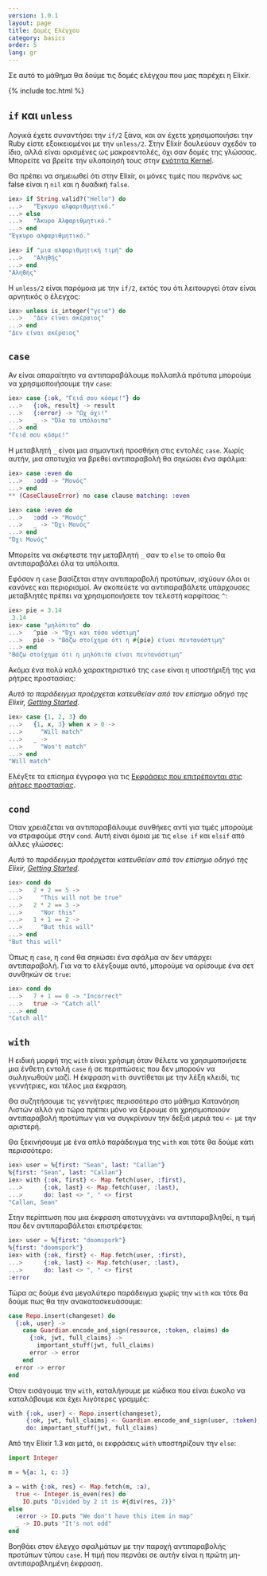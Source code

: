 ```yaml
---
version: 1.0.1
layout: page
title: Δομές Ελέγχου
category: basics
order: 5
lang: gr
---
```


Σε αυτό το μάθημα θα δούμε τις δομές ελέγχου που μας παρέχει η Elixir.

{% include toc.html %}

## `if` και `unless`

Λογικά έχετε συναντήσει την `if/2` ξάνα, και αν έχετε χρησιμοποιήσει την Ruby είστε εξοικειομένοι με την `unless/2`.  Στην Elixir δουλεύουν σχεδόν το ίδιο, αλλά είναι ορισμένες ως μακροεντολές, όχι σαν δομές της γλώσσας.  Μπορείτε να βρείτε την υλοποίησή τους στην [ενότητα Kernel](https://hexdocs.pm/elixir/#!Kernel.html).

Θα πρέπει να σημειωθεί ότι στην Elixir, οι μόνες τιμές που περνάνε ως false είναι η `nil` και η δυαδική `false`.

```elixir
iex> if String.valid?("Hello") do
...>   "Έγκυρο αλφαριθμητικό."
...> else
...>   "Άκυρο Αλφαριθμητικό."
...> end
"Έγκυρο αλφαριθμητικό."

iex> if "μια αλφαριθμητική τιμή" do
...>   "Αληθής"
...> end
"Αληθής"
```

Η `unless/2` είναι παρόμοια με την `if/2`, εκτός του ότι λειτουργεί όταν είναι αρνητικός ο έλεγχος:

```elixir
iex> unless is_integer("γεια") do
...>   "Δεν είναι ακέραιος"
...> end
"Δεν είναι ακέραιος"
```

## `case`

Αν είναι απαραίτητο να αντιπαραβάλουμε πολλαπλά πρότυπα μπορούμε να χρησιμοποιήσουμε την `case`:

```elixir
iex> case {:ok, "Γειά σου κόσμε!"} do
...>   {:ok, result} -> result
...>   {:error} -> "Ωχ όχι!"
...>   _ -> "Όλα τα υπόλοιπα"
...> end
"Γειά σου κόσμε!"
```

Η μεταβλητή `_` είναι μια σημαντική προσθήκη στις εντολές `case`.  Χωρίς αυτήν, μια αποτυχία να βρεθεί αντιπαραβολή θα σηκώσει ένα σφάλμα:

```elixir
iex> case :even do
...>   :odd -> "Μονός"
...> end
** (CaseClauseError) no case clause matching: :even

iex> case :even do
...>   :odd -> "Μονός"
...>   _ -> "Όχι Μονός"
...> end
"Όχι Μονός"
```

Μπορείτε να σκέφτεστε την μεταβλητή `_` σαν το `else` το οποίο θα αντιπαραβάλει όλα τα υπόλοιπα.

Εφόσον η `case` βασίζεται στην αντιπαραβολή προτύπων, ισχύουν όλοι οι κανόνες και περιορισμοί.  Αν σκοπεύετε να αντιπαραβάλετε υπάρχουσες μεταβλητές πρέπει να χρησιμοποιήσετε τον τελεστή καρφίτσας `^`:

```elixir
iex> pie = 3.14
 3.14
iex> case "μηλόπιτα" do
...>   ^pie -> "Όχι και τόσο νόστιμη"
...>   pie -> "Βάζω στοίχημα ότι η #{pie} είναι πεντανόστιμη"
...> end
"Βάζω στοίχημα ότι η μηλόπιτα είναι πεντανόστιμη"
```

Ακόμα ένα πολύ καλό χαρακτηριστικό της `case` είναι η υποστήριξή της για ρήτρες προστασίας:

_Αυτό το παράδειγμα προέρχεται κατευθείαν από τον επίσημο οδηγό της Elixir, [Getting Started](http://elixir-lang.org/getting-started/case-cond-and-if.html#case)._

```elixir
iex> case {1, 2, 3} do
...>   {1, x, 3} when x > 0 ->
...>     "Will match"
...>   _ ->
...>     "Won't match"
...> end
"Will match"
```

Ελέγξτε τα επίσημα έγγραφα για τις [Εκφράσεις που επιτρέπονται στις ρήτρες προστασίας](http://elixir-lang.org/getting-started/case-cond-and-if.html#expressions-in-guard-clauses).

## `cond`

Όταν χρειάζεται να αντιπαραβάλουμε συνθήκες αντί για τιμές μπορούμε να στραφούμε στην `cond`.  Αυτή είναι όμοια με τις `else if` και `elsif` από άλλες γλώσσες:

_Αυτό το παράδειγμα προέρχεται κατευθείαν από τον επίσημο οδηγό της Elixir, [Getting Started](http://elixir-lang.org/getting-started/case-cond-and-if.html#cond)._

```elixir
iex> cond do
...>   2 + 2 == 5 ->
...>     "This will not be true"
...>   2 * 2 == 3 ->
...>     "Nor this"
...>   1 + 1 == 2 ->
...>     "But this will"
...> end
"But this will"
```

Όπως η `case`, η `cond` θα σηκώσει ένα σφάλμα αν δεν υπάρχει αντιπαραβολή.  Για να το ελέγξουμε αυτό, μπορούμε να ορίσουμε ένα σετ συνθηκών σε `true`:

```elixir
iex> cond do
...>   7 + 1 == 0 -> "Incorrect"
...>   true -> "Catch all"
...> end
"Catch all"
```

## `with`

Η ειδική μορφή της `with` είναι χρήσιμη όταν θέλετε να χρησιμοποιήσετε μια ένθετη εντολή `case` ή σε περιπτώσεις που δεν μπορούν να σωληνωθούν μαζί.  H έκφραση `with` συντίθεται με την λέξη κλειδί, τις γεννήτριες, και τέλος μια έκφραση.

Θα συζητήσουμε τις γεννήτριες περισσότερο στο μάθημα Κατανόηση Λιστών αλλά για τώρα πρέπει μόνο να ξέρουμε ότι χρησιμοποιούν αντιπαραβολή προτύπων για να συγκρίνουν την δεξιά μεριά του `<-` με την αριστερή.

Θα ξεκινήσουμε με ένα απλό παράδειγμα της `with` και τότε θα δούμε κάτι περισσότερο:

```elixir
iex> user = %{first: "Sean", last: "Callan"}
%{first: "Sean", last: "Callan"}
iex> with {:ok, first} <- Map.fetch(user, :first),
...>      {:ok, last} <- Map.fetch(user, :last),
...>      do: last <> ", " <> first
"Callan, Sean"
```

Στην περίπτωση που μια έκφραση αποτυγχάνει να αντιπαραβληθεί, η τιμή που δεν αντιπαραβάλεται επιστρέφεται:

```elixir
iex> user = %{first: "doomspork"}
%{first: "doomspork"}
iex> with {:ok, first} <- Map.fetch(user, :first),
...>      {:ok, last} <- Map.fetch(user, :last),
...>      do: last <> ", " <> first
:error
```

Τώρα ας δούμε ένα μεγαλύτερο παράδειγμα χωρίς την `with` και τότε θα δούμε πως θα την ανακατασκευάσουμε:

```elixir
case Repo.insert(changeset) do
  {:ok, user} ->
    case Guardian.encode_and_sign(resource, :token, claims) do
      {:ok, jwt, full_claims} ->
        important_stuff(jwt, full_claims)
      error -> error
    end
  error -> error
end
```

Όταν εισάγουμε την `with`, καταλήγουμε με κώδικα που είναι έυκολο να καταλάβουμε και έχει λιγότερες γραμμές:

```elixir
with {:ok, user} <- Repo.insert(changeset),
     {:ok, jwt, full_claims} <- Guardian.encode_and_sign(user, :token),
     do: important_stuff(jwt, full_claims)
```


Από την Elixir 1.3 και μετά, οι εκφράσεις `with` υποστηρίζουν την `else`:

```elixir
import Integer

m = %{a: 1, c: 3}

a = with {:ok, res} <- Map.fetch(m, :a),
  true <- Integer.is_even(res) do
    IO.puts "Divided by 2 it is #{div(res, 2)}"
else 
  :error -> IO.puts "We don't have this item in map"
  _ -> IO.puts "It's not odd"
end
```

Βοηθάει στον έλεγχο σφαλμάτων με την παροχή αντιπαραβολής προτύπων τύπου `case`. Η τιμή που περνάει σε αυτήν είναι η πρώτη μη-αντιπαραβλημένη έκφραση.
